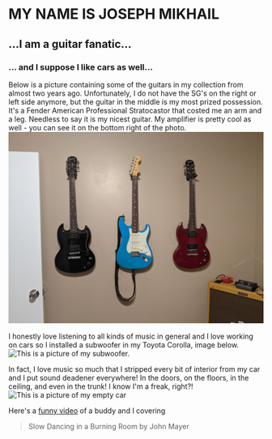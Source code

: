 # MY NAME IS JOSEPH MIKHAIL
## ...I am a guitar fanatic...
### ... and I suppose I like cars as well...

Below is a picture containing some of the guitars in my collection from almost two years ago. Unfortunately, I do not have the SG's on the right or left side anymore, but the guitar in the middle is my most prized possession. It's a Fender American Professional Stratocastor that costed me an arm and a leg. Needless to say it is my nicest guitar. My amplifier is pretty cool as well - you can see it on the bottom right of the photo.
![This is a picture of some of my guitars.](PXL_20210113_032003358.MP.jpg)

I honestly love listening to all kinds of music in general and I love working on cars so I installed a subwoofer in my Toyota Corolla, image below.
![This is a picture of my subwoofer.](PXL_20210901_002922741.jpg)

In fact, I love music so much that I stripped every bit of interior from my car and I put sound deadener everywhere! In the doors, on the floors, in the ceiling, and even in the trunk! I know I'm a freak, right?!
![This is a picture of my empty car](PXL_20220615_223608011.MP.jpg)

Here's a [funny video](https://www.youtube.com/watch?v=Ik5fC3GvDvk) of a buddy and I covering
> Slow Dancing in a Burning Room by John Mayer


